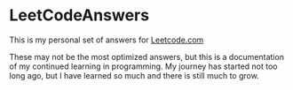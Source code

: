 # LeetCodeAnswers
This is my personal set of answers for [Leetcode.com](https://leetcode.com/)

These may not be the most optimized answers, but this is a documentation of my continued learning in programming.
My journey has started not too long ago, but I have learned so much and there is still much to grow.
